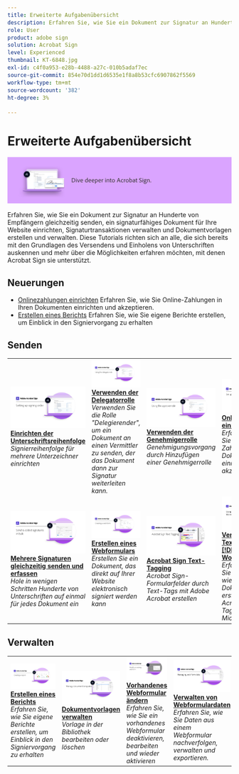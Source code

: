 ```yaml
---
title: Erweiterte Aufgabenübersicht
description: Erfahren Sie, wie Sie ein Dokument zur Signatur an Hunderte von Empfängern gleichzeitig senden, ein signaturfähiges Dokument für Ihre Website einrichten, Signaturtransaktionen verwalten und Dokumentvorlagen erstellen und verwalten.
role: User
product: adobe sign
solution: Acrobat Sign
level: Experienced
thumbnail: KT-6848.jpg
exl-id: c4f0a953-e28b-4488-a27c-010b5adaf7ec
source-git-commit: 854e70d1dd1d6535e1f8a8b53cfc6907862f5569
workflow-type: tm+mt
source-wordcount: '382'
ht-degree: 3%

---
```


# Erweiterte Aufgabenübersicht

![Erweitertes Bild für Sign](../assets/Hero-Advanced.png)

Erfahren Sie, wie Sie ein Dokument zur Signatur an Hunderte von Empfängern gleichzeitig senden, ein signaturfähiges Dokument für Ihre Website einrichten, Signaturtransaktionen verwalten und Dokumentvorlagen erstellen und verwalten. Diese Tutorials richten sich an alle, die sich bereits mit den Grundlagen des Versendens und Einholens von Unterschriften auskennen und mehr über die Möglichkeiten erfahren möchten, mit denen Acrobat Sign sie unterstützt.

## Neuerungen

* [Onlinezahlungen einrichten](set-up-online-payments.md)
Erfahren Sie, wie Sie Online-Zahlungen in Ihren Dokumenten einrichten und akzeptieren.
* [Erstellen eines Berichts](creating-a-report.md)
Erfahren Sie, wie Sie eigene Berichte erstellen, um Einblick in den Signiervorgang zu erhalten

## Senden

<table style="table-layout:fixed">
<tr>
  <td>
    <a href="setting-up-routing.md">
      <img alt="Einrichten der Unterschriftsreihenfolge" src="../assets/Routing.png">
    </a>
    <div>
    <a href="setting-up-routing.md"><strong>Einrichten der Unterschriftsreihenfolge</strong></a>
    </div>
    <em>Signierreihenfolge für mehrere Unterzeichner einrichten</em>
    <br>
  </td>
  <td>
    <a href="delegate-signature.md">
      <img alt="An eine andere Person delegieren" src="../assets/Delegating.png" />
    </a>  
    <div>
    <a href="delegate-signature.md"><strong>Verwenden der Delegatorrolle</strong></a>
    </div>
    <em>Verwenden Sie die Rolle "Delegierender", um ein Dokument an einen Vermittler zu senden, der das Dokument dann zur Signatur weiterleiten kann.</em>
    <br>
  </td>
  <td>
    <a href="add-an-approver.md">
      <img alt="Verwenden der Genehmigerrolle" src="../assets/Approver.png" />
    </a>
    <div>
    <a href="add-an-approver.md"><strong>Verwenden der Genehmigerrolle</strong></a>
    </div>
    <em>Genehmigungsvorgang durch Hinzufügen einer Genehmigerrolle</em>
    <br>
  </td>
  <td>
    <a href="set-up-online-payments.md">
      <img alt="Onlinezahlungen einrichten" src="../assets/Payments.png" />
    </a>
    <div>
    <a href="set-up-online-payments.md"><strong>Onlinezahlungen einrichten</strong></a>
    </div>
    <em>Erfahren Sie, wie Sie Online-Zahlungen in Ihren Dokumenten einrichten und akzeptieren.</em>
    <br>
  </td>
</tr>
<tr>
 <td>
    <a href="megasign.md">
      <img alt="Mehrere Signaturen gleichzeitig senden und erfassen" src="../assets/Megasign.png" />
    </a>
    <div>
    <a href="megasign.md"><strong>Mehrere Signaturen gleichzeitig senden und erfassen</strong></a>
    </div>
    <em>Hole in wenigen Schritten Hunderte von Unterschriften auf einmal für jedes Dokument ein</em>
    <br>
  </td>
  <td>
    <a href="webform.md">
      <img alt="Erstellen eines Webformulars" src="../assets/Webform.png" />
    </a>
    <div>
    <a href="webform.md"><strong>Erstellen eines Webformulars</strong></a>
    </div>
    <em>Erstellen Sie ein Dokument, das direkt auf Ihrer Website elektronisch signiert werden kann</em>
    <br>
  </td>
  <td>
    <a href="adobe-sign-text-tagging.md">
      <img alt="Acrobat Sign Text-Tagging" src="../assets/Text-Tagging.png" />
  </a>
    <div>
    <a href="adobe-sign-text-tagging.md"><strong>Acrobat Sign Text-Tagging</strong></a>
    </div>
    <em>Acrobat Sign-Formularfelder durch Text-Tags mit Adobe Acrobat erstellen</em>
    <br>
  </td>
  <td>
    <a href="text-tagging-word.md">
      <img alt="Verwenden von Text-Tagging in [!DNL Microsoft Word]" src="../assets/Wordtexttagging.png" />
  </a>
    <div>
    <a href="text-tagging-word.md"><strong>Verwenden von Text-Tagging in [!DNL Microsoft Word]</strong></a>
    </div>
    <em>Erfahren Sie, wie Sie eine wiederverwendbare Dokumentvorlage erstellen, indem Sie Acrobat Sign-Text-Tags in [!DNL Microsoft Word]</em>
    <br>
  </td>
</tr>
</table>

## Verwalten

<table style="table-layout:fixed">
<tr>
<td>
    <a href="creating-a-report.md">
      <img alt="Erstellen eines Berichts" src="../assets/Report.png" />
    </a>
    <div>
    <a href="creating-a-report.md"><strong>Erstellen eines Berichts</strong></a>
    </div>
    <em>Erfahren Sie, wie Sie eigene Berichte erstellen, um Einblick in den Signiervorgang zu erhalten</em>
    <br>
  </td>
  <td>
    <a href="edit-a-template.md">
      <img alt="Dokumentvorlagen verwalten" src="../assets/ManageTemplate.png" />
    </a>
    <div>
    <a href="edit-a-template.md"><strong>Dokumentvorlagen verwalten</strong></a>
    </div>
    <em>Vorlage in der Bibliothek bearbeiten oder löschen</em>
    <br>
  </td>
  <td>
    <a href="modify-webform.md">
      <img alt="Vorhandenes Webformular ändern" src="../assets/Modifywebform.png" />
    </a>
    <div>
    <a href="modify-webform.md"><strong>Vorhandenes Webformular ändern</strong></a>
    </div>
    <em>Erfahren Sie, wie Sie ein vorhandenes Webformular deaktivieren, bearbeiten und wieder aktivieren</em>
    <br>
  </td>  
  <td>
    <a href="manage-webform-data.md">
      <img alt="Verwalten von Webformulardaten" src="../assets/Managewebform.png" />
    </a>
    <div>
    <a href="manage-webform-data.md"><strong>Verwalten von Webformulardaten</strong></a>
    </div>
    <em>Erfahren Sie, wie Sie Daten aus einem Webformular nachverfolgen, verwalten und exportieren.</em>
    <br>
  </td>  
</tr>
</table>